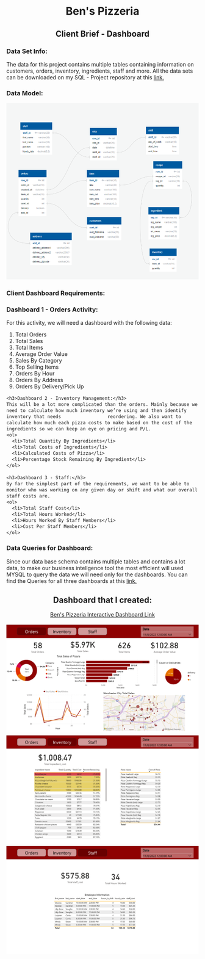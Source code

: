 <h1 align="center">Ben's Pizzeria</h1>
<h2 align="center">Client Brief - Dashboard</h2>

<P>
  <h3>Data Set Info:</h3>
  <P>
    The data for this project contains multiple tables containing information on customers, orders, inventory, ingredients, staff and more. All the data sets can be downloaded       on my SQL - Project repository at this <a href="https://github.com/luisosorio3214/SQL-Projects/tree/main/Ben's%20Pizzeria/Data">link.</a>

   <p align="center">
     <h3> Data Model: </h3>
     <img src="Pizzeria - Dashboard Images/Pizzeria_Schema.PNG">
   </p>
  </P>

  <h3>Client Dashboard Requirements:</h3>
  <P>
   <p>
    <h3>Dashboard 1 - Orders Activity:</h3>
    For this activity, we will need a dashboard with the following data:
    <ol>
      <li>Total Orders</li>
      <li>Total Sales</li>
      <li>Total Items</li>
      <li>Average Order Value</li>
      <li>Sales By Category</li>
      <li>Top Selling Items</li>
      <li>Orders By Hour</li>
      <li>Orders By Address</li>
      <li>Orders By Delivery/Pick Up</li>
    </ol>

    <h3>Dashboard 2 - Inventory Management:</h3>
    This will be a lot more complicated than the orders. Mainly because we need to calculate how much inventory we’re using and then identify inventory that needs                 reordering. We also want to calculate how much each pizza costs to make based on the cost of the ingredients so we can keep an eye on pricing and P/L. 
    <ol>
      <li>Total Quantity By Ingredients</li>
      <li>Total Costs of Ingredients</li>
      <li>Calculated Costs of Pizza</li>
      <li>Percentage Stock Remaining By Ingredient</li>
    </ol>

    <h3>Dashboard 3 - Staff:</h3>
    By far the simplest part of the requirements, we want to be able to monitor who was working on any given day or shift and what our overall staff costs are.
    <ol>
      <li>Total Staff Cost</li>
      <li>Total Hours Worked</li>
      <li>Hours Worked By Staff Members</li>
      <li>Cost Per Staff Members</li>
    </ol>

   </p>    
  </P>
  
  <h3>Data Queries for Dashboard: </h3>
  <p>
    Since our data base schema contains multiple tables and contains a lot data, to make our business intellgence tool the most efficient will used MYSQL to query the data we     will need only for the dashboards. You can find the Queries for all three dashboards at this <a href="Dashboard - Queries.sql">link.</a>
  </p>
</P>



<P>
  <h2 align="center">Dashboard that I created:</h2>
  <P align="center">
    <a href="https://app.powerbi.com/view?r=eyJrIjoiM2JjNGU2MDYtMmQ1MC00YTI3LTk2M2QtZjJjYmE0NDU5ODA1IiwidCI6ImQxNzU2NzliLWFjZDMtNDY0NC1iZTgyLWFmMDQxOTgyOTc3YSIsImMiOjZ9">
      Ben's Pizzeria Interactive Dashboard Link
    </a>
  </P>
  <img src="Pizzeria - Dashboard Images/Pizzeria - Dashboard-2.png">
  <img src="Pizzeria - Dashboard Images/Pizzeria - Dashboard-3.png">
  <img src="Pizzeria - Dashboard Images/Pizzeria - Dashboard-4.png">
</P>
